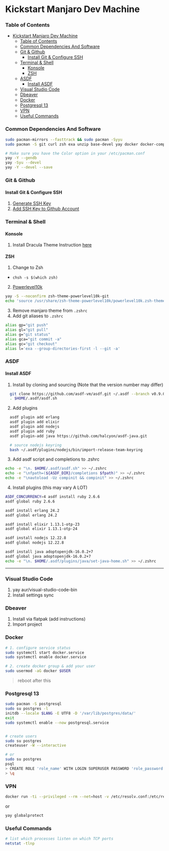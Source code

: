 # Kickstart Manjaro Dev Machine

### Table of Contents
- [Kickstart Manjaro Dev Machine](#kickstart-manjaro-dev-machine)
    - [Table of Contents](#table-of-contents)
    - [Common Dependencies And Software](#common-dependencies-and-software)
    - [Git & Github](#git--github)
      - [Install Git & Configure SSH](#install-git--configure-ssh)
    - [Terminal & Shell](#terminal--shell)
      - [Konsole](#konsole)
      - [ZSH](#zsh)
    - [ASDF](#asdf)
      - [Install ASDF](#install-asdf)
    - [Visual Studio Code](#visual-studio-code)
    - [Dbeaver](#dbeaver)
    - [Docker](#docker)
    - [Postgresql 13](#postgresql-13)
    - [VPN](#vpn)
    - [Useful Commands](#useful-commands)

### Common Dependencies And Software
```sh
sudo pacman-mirrors --fasttrack && sudo pacman -Syyu
sudo pacman -S git curl zsh exa unzip base-devel yay docker docker-compose

# Make sure you have the Color option in your /etc/pacman.conf
yay -Y --gendb
yay -Syu --devel
yay -Y --devel --save
```

### Git & Github
#### Install Git & Configure SSH
1. [Generate SSH Key](https://help.github.com/articles/generating-a-new-ssh-key-and-adding-it-to-the-ssh-agent/)
2. [Add SSH Key to Github Account](https://help.github.com/articles/adding-a-new-ssh-key-to-your-github-account/)

### Terminal & Shell
#### Konsole
1. Install Dracula Theme
  Instruction [here](https://draculatheme.com/konsole)

#### ZSH
1. Change to Zsh
  * `chsh -s $(which zsh)`
2. [Powerlevel10k](https://github.com/romkatv/powerlevel10k)
  ```sh
  yay -S --noconfirm zsh-theme-powerlevel10k-git
  echo 'source /usr/share/zsh-theme-powerlevel10k/powerlevel10k.zsh-theme' >>~/.zshrc
  ```
3. Remove manjaro theme from `.zshrc`
4. Add git aliases to `.zshrc`
  ```sh
  alias gp="git push"
  alias gl="git pull"
  alias g="git status"
  alias gca="git commit -a"
  alias gc="git checkout"
  alias l='exa --group-directories-first -l --git -a' 
  ```

### ASDF
#### Install ASDF

1. Install by cloning and sourcing (Note that the version number may differ)
  ``` sh
    git clone https://github.com/asdf-vm/asdf.git ~/.asdf --branch v0.9.0
    . $HOME/.asdf/asdf.sh
  ```
2. Add plugins
  ```sh
    asdf plugin add erlang
    asdf plugin add elixir
    asdf plugin add nodejs
    asdf plugin add ruby
    asdf plugin-add java https://github.com/halcyon/asdf-java.git

    # source nodejs keyring
    bash ~/.asdf/plugins/nodejs/bin/import-release-team-keyring
  ```

3. Add asdf script and completions to .zshrc
  ```sh
  echo -e "\n. $HOME/.asdf/asdf.sh" >> ~/.zshrc
  echo -e "\nfpath=(${ASDF_DIR}/completions $fpath)" >> ~/.zshrc
  echo -e "\nautoload -Uz compinit && compinit" >> ~/.zshrc
  ```

4. Install plugins (this may vary A LOT)
  ```sh
  ASDF_CONCURRENCY=4 asdf install ruby 2.6.6
  asdf global ruby 2.6.6

  asdf install erlang 24.2
  asdf global erlang 24.2

  asdf install elixir 1.13.1-otp-23
  asdf global elixir 1.13.1-otp-24

  asdf install nodejs 12.22.8
  asdf global nodejs 12.22.8

  asdf install java adoptopenjdk-16.0.2+7
  asdf global java adoptopenjdk-16.0.2+7
  echo -e "\n. $HOME/.asdf/plugins/java/set-java-home.sh" >> ~/.zshrc
  ```
****

### Visual Studio Code
1. yay aur/visual-studio-code-bin
2. Install settings sync

### Dbeaver
1. Install via flatpak (add instructions)
2. Import project
   
### Docker
``` sh
# 1. configure service status
sudo systemctl start docker.service
sudo systemctl enable docker.service

# 2. create docker group & add your user
sudo usermod -aG docker $USER

```

> reboot after this

### Postgresql 13
```sh
sudo pacman -S postgresql
sudo su postgres -l
initdb --locale $LANG -E UTF8 -D '/var/lib/postgres/data/'
exit
sudo systemctl enable --now postgresql.service


# create users
sudo su postgres
createuser -W --interactive

# or 
sudo su postgres
psql
> CREATE ROLE 'role_name' WITH LOGIN SUPERUSER PASSWORD 'role_password';
> \q
```

### VPN
```sh
docker run -ti --privileged --rm --net=host -v /etc/resolv.conf:/etc/resolv.conf robertbeal/openconnect:latest --protocol=gp acessoremoto.tjdft.jus.br
```

or

```sh
yay globalprotect
```


### Useful Commands
``` sh
# list which processes listen on which TCP ports
netstat -tlnp
```
